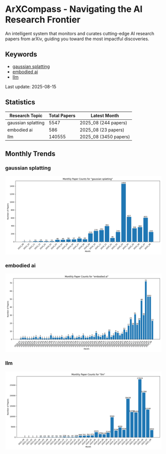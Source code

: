 # ArXCompass - Navigating the AI Research Frontier
An intelligent system that monitors and curates cutting-edge AI research papers from arXiv, guiding you toward the most impactful discoveries.

## Keywords

- [gaussian splatting](gaussian_splatting/)
- [embodied ai](embodied_ai/)
- [llm](llm/)

Last update: 2025-08-15

## Statistics

| Research Topic | Total Papers | Latest Month |
| --- | --- | --- |
| gaussian splatting | 5547 | 2025_08 (244 papers) |
| embodied ai | 586 | 2025_08 (23 papers) |
| llm | 140555 | 2025_08 (3450 papers) |

## Monthly Trends

### gaussian splatting

![Monthly Paper Counts for gaussian splatting](gaussian_splatting/monthly_stats.png)

### embodied ai

![Monthly Paper Counts for embodied ai](embodied_ai/monthly_stats.png)

### llm

![Monthly Paper Counts for llm](llm/monthly_stats.png)

